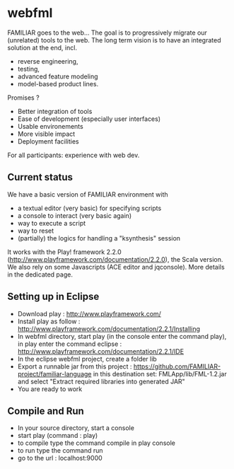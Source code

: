 # webfml


FAMILIAR goes to the web... 
The goal is to progressively migrate our (unrelated) tools to the web. 
The long term vision is to have an integrated solution at the end, incl.
 * reverse engineering, 
 * testing, 
 * advanced feature modeling 
 * model-based product lines.

Promises ? 

 * Better integration of tools
 * Ease of development (especially user interfaces)
 * Usable environements 
 * More visible impact 
 * Deployment facilities 

For all participants: experience with web dev. 

## Current status
 
 We have a basic version of FAMILIAR environment with 
  * a textual editor (very basic) for specifying scripts
  * a console to interact (very basic again)
  * way to execute a script
  * way to reset
  * (partially) the logics for handling a "ksynthesis" session 

It works with the Play! framework 2.2.0 (http://www.playframework.com/documentation/2.2.0), the Scala version. We also rely on some Javascripts (ACE editor and jqconsole). 
More details in the dedicated page. 

## Setting up in Eclipse

 * Download play : http://www.playframework.com/
 * Install play as follow : http://www.playframework.com/documentation/2.2.1/Installing
 * In webfml directory, start play (in the console enter the command play), in play enter the command eclipse : http://www.playframework.com/documentation/2.2.1/IDE
 * In the eclipse webfml project, create a folder lib
 * Export a runnable jar from this project  : https://github.com/FAMILIAR-project/familiar-language  in this destination set: FMLApp/lib/FML-1.2.jar and select "Extract required libraries into generated JAR"
 * You are ready to work

## Compile and Run

 * In your source directory, start a console
 * start play (command : play)
 * to compile type the command compile in play console
 * to run type the command run
 * go to the url : localhost:9000
 
